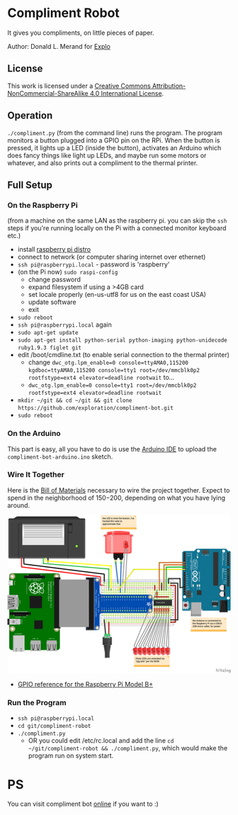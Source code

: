 # Compliment Robot

It gives you compliments, on little pieces of paper.

Author: Donald L. Merand for [Explo](http://www.explo.org/)


## License

This work is licensed under a [Creative Commons Attribution-NonCommercial-ShareAlike 4.0 International License](http://creativecommons.org/licenses/by-nc-sa/4.0/).


## Operation

`./compliment.py` (from the command line) runs the program. The program monitors a button plugged into a GPIO pin on the RPi. When the button is pressed, it lights up a LED (inside the button), activates an Arduino which does fancy things like light up LEDs, and maybe run some motors or whatever, and also prints out a compliment to the thermal printer.


## Full Setup

### On the Raspberry Pi

(from a machine on the same LAN as the raspberry pi. you can skip the `ssh` steps if you're running locally on the Pi with a connected monitor keyboard etc.)

- install [raspberry pi distro](http://learn.adafruit.com/adafruit-raspberry-pi-educational-linux-distro/occidentalis-v0-dot-2)
- connect to network (or computer sharing internet over ethernet)
- `ssh pi@raspberrypi.local` - password is 'raspberry'
- (on the Pi now) `sudo raspi-config`
    - change password
    - expand filesystem if using a >4GB card
    - set locale properly (en-us-utf8 for us on the east coast USA)
    - update software
    - exit
- `sudo reboot`
- `ssh pi@raspberrypi.local` again
- `sudo apt-get update`
- `sudo apt-get install python-serial python-imaging python-unidecode ruby1.9.3 figlet git`
- edit /boot/cmdline.txt (to enable serial connection to the thermal printer)
    - change `dwc_otg.lpm_enable=0 console=ttyAMA0,115200 kgdboc=ttyAMA0,115200 console=tty1 root=/dev/mmcblk0p2 rootfstype=ext4 elevator=deadline rootwait` to...
    - `dwc_otg.lpm_enable=0 console=tty1 root=/dev/mmcblk0p2 rootfstype=ext4 elevator=deadline rootwait`
- `mkdir ~/git && cd ~/git && git clone https://github.com/exploration/compliment-bot.git`
- `sudo reboot`


### On the Arduino

This part is easy, all you have to do is use the [Arduino IDE](http://arduino.cc/en/Main/Software) to upload the `compliment-bot-arduino.ino` sketch.


### Wire It Together

Here is the [Bill of Materials](https://docs.google.com/spreadsheets/d/1Q8_7Lmra2s3A8SbT2oduA7fXXXVdrU4QU93FSB4Z0Tc/edit?usp=sharing) necessary to wire the project together. Expect to spend in the neighborhood of $150-$200, depending on what you have lying around.

![wiring diagram](compliment-bot-wiring.png)

- [GPIO reference for the Raspberry Pi Model B+](https://learn.adafruit.com/introducing-the-raspberry-pi-model-b-plus-plus-differences-vs-model-b/gpio-port)


### Run the Program

- `ssh pi@raspberrypi.local`
- `cd git/compliment-robot`
- `./compliment.py`
  - OR you could edit /etc/rc.local and add the line `cd ~/git/compliment-robot && ./compliment.py`, which would make the program run on system start.



# PS

You can visit compliment bot [online](http://robot.lab.explo.org) if you want to :)
